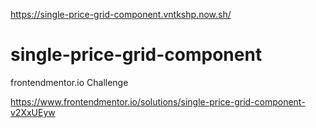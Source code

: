 https://single-price-grid-component.vntkshp.now.sh/


# single-price-grid-component
frontendmentor.io Challenge

https://www.frontendmentor.io/solutions/single-price-grid-component-v2XxUEyw
